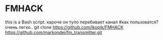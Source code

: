 # FMHACK
this is a Bash script.
кароче он тупо перебивает канал 
#как пользоватся?
очень легко..
git clone https://github.com/lkopik/FMHACK
https://github.com/markondej/fm_transmitter.git
